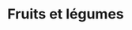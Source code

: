 ---
title: "Fruits et légumes"
url: /marseille/fruits-et-legumes-boulevard-charles-moretti/
shop: Gemüse & Obst
---